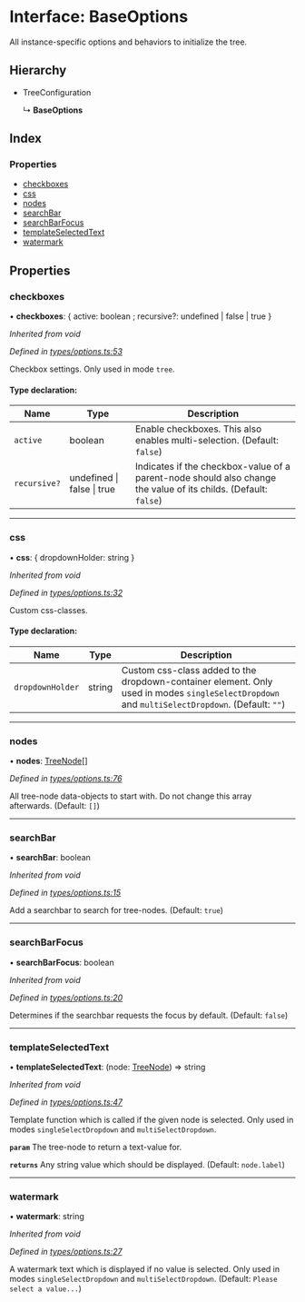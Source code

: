 # Interface: BaseOptions

All instance-specific options and behaviors to initialize the tree.

## Hierarchy

* TreeConfiguration

  ↳ **BaseOptions**

## Index

### Properties

* [checkboxes](baseoptions.md#checkboxes)
* [css](baseoptions.md#css)
* [nodes](baseoptions.md#nodes)
* [searchBar](baseoptions.md#searchbar)
* [searchBarFocus](baseoptions.md#searchbarfocus)
* [templateSelectedText](baseoptions.md#templateselectedtext)
* [watermark](baseoptions.md#watermark)

## Properties

### checkboxes

•  **checkboxes**: { active: boolean ; recursive?: undefined \| false \| true  }

*Inherited from void*

*Defined in [types/options.ts:53](https://github.com/ckotzbauer/simple-tree-component/blob/111f998/src/types/options.ts#L53)*

Checkbox settings.
Only used in mode `tree`.

#### Type declaration:

Name | Type | Description |
------ | ------ | ------ |
`active` | boolean | Enable checkboxes. This also enables multi-selection. (Default: `false`) |
`recursive?` | undefined \| false \| true | Indicates if the checkbox-value of a parent-node should also change the value of its childs. (Default: `false`) |

___

### css

•  **css**: { dropdownHolder: string  }

*Inherited from void*

*Defined in [types/options.ts:32](https://github.com/ckotzbauer/simple-tree-component/blob/111f998/src/types/options.ts#L32)*

Custom css-classes.

#### Type declaration:

Name | Type | Description |
------ | ------ | ------ |
`dropdownHolder` | string | Custom css-class added to the dropdown-container element. Only used in modes `singleSelectDropdown` and `multiSelectDropdown`. (Default: `""`) |

___

### nodes

•  **nodes**: [TreeNode](treenode.md)[]

*Defined in [types/options.ts:76](https://github.com/ckotzbauer/simple-tree-component/blob/111f998/src/types/options.ts#L76)*

All tree-node data-objects to start with. Do not change this array afterwards.
(Default: `[]`)

___

### searchBar

•  **searchBar**: boolean

*Inherited from void*

*Defined in [types/options.ts:15](https://github.com/ckotzbauer/simple-tree-component/blob/111f998/src/types/options.ts#L15)*

Add a searchbar to search for tree-nodes. (Default: `true`)

___

### searchBarFocus

•  **searchBarFocus**: boolean

*Inherited from void*

*Defined in [types/options.ts:20](https://github.com/ckotzbauer/simple-tree-component/blob/111f998/src/types/options.ts#L20)*

Determines if the searchbar requests the focus by default. (Default: `false`)

___

### templateSelectedText

•  **templateSelectedText**: (node: [TreeNode](treenode.md)) => string

*Inherited from void*

*Defined in [types/options.ts:47](https://github.com/ckotzbauer/simple-tree-component/blob/111f998/src/types/options.ts#L47)*

Template function which is called if the given node is selected.
Only used in modes `singleSelectDropdown` and `multiSelectDropdown`.

**`param`** The tree-node to return a text-value for.

**`returns`** Any string value which should be displayed. (Default: `node.label`)

___

### watermark

•  **watermark**: string

*Inherited from void*

*Defined in [types/options.ts:27](https://github.com/ckotzbauer/simple-tree-component/blob/111f998/src/types/options.ts#L27)*

A watermark text which is displayed if no value is selected.
Only used in modes `singleSelectDropdown` and `multiSelectDropdown`.
(Default: `Please select a value...`)
